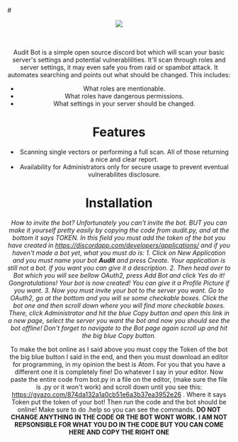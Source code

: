 #<div align="center">
  <img src="https://cdn.discordapp.com/attachments/572425265066672150/594188482025357322/Audit_Bot.png" align="center">
  <br>
 <br>
  <br>
  
Audit Bot is a simple open source discord bot which will scan your basic server's settings and potential vulnerablilities. It'll scan through roles and server settings, it may even safe you from raid or spambot attack. It automates searching and points out what should be changed. 
This includes:
  - What roles are mentionable.
  - What roles have dangerous permissions.
  - What settings in your server should be changed.

# Features

  - Scanning single vectors or performing a full scan. All of those returning a nice and clear report.
  - Availability for Administrators only for secure usage to prevent eventual vulnerabilites disclosure.
  
  # Installation
  *How to invite the bot? Unfortunately you can't invite the bot. BUT you can make it yourself pretty easily by copying the code from audit.py, and at the bottom it says TOKEN. In this field you must add the token of the bot you have created in https://discordapp.com/developers/applications/ and if you haven't made a bot yet, what you must do is: 1. Click on New Application and you must name your bot **Audit** and press Create. Your application is still not a bot. If you want you can give it a description. 2. Then head over to Bot which you will see bellow OAuth2, press Add Bot and click Yes do it! Gongratulations! Your bot is now created! You can give it a Profile Picture if you want. 3. Now you must invite your bot to the server you want. Go to OAuth2, go at the bottom and you will se some checkable boxes. Click the bot one and then scroll down where you will find more checkable boxes. There, click Administrator and hit the blue Copy button and open this link in a new page, select the server you want the bot and now you should see the bot offline! Don't forget to navigate to the Bot page again scroll up and hit the big blue Copy button.*
  
  To make the bot online as I said above you must copy the Token of the bot the big blue button I said in the end, and then you must download an editor for programming, in my opinion the best is Atom. For you that you have a different one it is completely fine! Do whatever I say in your editor. Now paste the entire code from bot.py in a file on the editor, (make sure the file is .py or it won't work) and scroll down until you see this: https://gyazo.com/874da132a1a0cb51e6a3b37ea3952e26 . Where it says Token put the token of your bot! Then run the code and the bot should be online! Make sure to do .help so you can see the commands. **DO NOT CHANGE ANYTHING IN THE CODE OR THE BOT WONT WORK. I AM NOT REPSONSIBLE FOR WHAT YOU DO IN THE CODE BUT YOU CAN COME HERE AND COPY THE RIGHT ONE**
